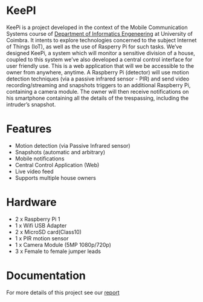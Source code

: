 # KeePI

KeePi is a project developed in the context of the Mobile Communication Systems course of [Department of Informatics Engeneering](http://www.uc.pt/fctuc/dei/)  at University of Coimbra. It intents to explore technologies concerned to the subject Internet of Things (IoT), as well as the use of Rasperry Pi for such tasks. We’ve designed KeePi, a system which will monitor a sensitive division of a house, coupled to this system we’ve also developed a central control interface for user friendly use. This is a web application that will we be accessible to the owner from anywhere, anytime. A Raspberry Pi (detector) will use motion detection techniques (via a passive infrared sensor - PIR) and send video recording/streaming and snapshots triggers to an additional Raspberry Pi, containing a camera module. The owner will then receive notifications on his smartphone containing all the details of the trespassing, including the intruder’s snapshot.


# Features
* Motion detection (via Passive Infrared sensor)
* Snapshots (automatic and arbitrary)
* Mobile notifications
* Central Control Application (Web)
* Live video feed
* Supports multiple house owners

# Hardware
* 2 x Raspberry Pi 1
* 1 x Wifi USB Adapter
* 2 x MicroSD card(Class10)
* 1 x PIR motion sensor
* 1 x Camera Module (5MP 1080p/720p)
* 3 x Female to female jumper leads

# Documentation
For more details of this project see our [report]()
